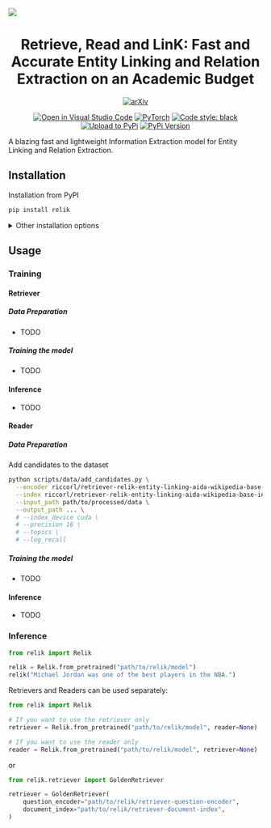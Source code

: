 ![](https://drive.google.com/uc?export=view&id=1vmf1rhGvc5JQjV1EbCKP66G79NiJMs17)

<div align="center">    
 
# Retrieve, Read and LinK: Fast and Accurate Entity Linking and Relation Extraction on an Academic Budget

[![arXiv](https://img.shields.io/badge/arXiv-placeholder-b31b1b.svg)](https://arxiv.org/abs/placeholder)

[![Open in Visual Studio Code](https://img.shields.io/badge/preview%20in-vscode.dev-blue)](https://github.dev/SapienzaNLP/relik)
[![PyTorch](https://img.shields.io/badge/PyTorch-orange?logo=pytorch)](https://pytorch.org/)
[![Code style: black](https://img.shields.io/badge/code%20style-black-000000)](https://github.com/psf/black)
[![Upload to PyPi](https://github.com/SapienzaNLP/relik/actions/workflows/python-publish-pypi.yml/badge.svg)](https://github.com/SapienzaNLP/relik/actions/workflows/python-publish-pypi.yml)
[![PyPi Version](https://img.shields.io/github/v/release/SapienzaNLP/relik)](https://github.com/SapienzaNLP/relik/releases)

</div>

A blazing fast and lightweight Information Extraction model for Entity Linking and Relation Extraction.


## Installation

Installation from PyPI
```bash
pip install relik
```

<details>
  <summary>Other installation options</summary>

#### Install with optional dependencies

Install with all the optional dependencies.

```bash
pip install relik[all]
```

Install with optional dependencies for training and evaluation.

```bash
pip install relik[train]
```

Install with optional dependencies for [FAISS](https://github.com/facebookresearch/faiss)

```bash
pip install relik[faiss] # or relik[faiss-gpu] for GPU support
```

Install with optional dependencies for serving the models with [FastAPI](https://fastapi.tiangolo.com/) and [Ray](https://docs.ray.io/en/latest/serve/quickstart.html).

```bash
pip install relik[serve]
```

#### Installation from source

```bash
git clone https://github.com/SapienzaNLP/relik.git
cd relik
pip install -e .[all]
```

</details>

## Usage

### Training

#### Retriever

##### Data Preparation

- TODO

##### Training the model

- TODO

#### Inference

- TODO

#### Reader

##### Data Preparation

Add candidates to the dataset

```bash
python scripts/data/add_candidates.py \
  --encoder riccorl/retriever-relik-entity-linking-aida-wikipedia-base-question-encoder \
  --index riccorl/retriever-relik-entity-linking-aida-wikipedia-base-index \
  --input_path path/to/processed/data \
  --output_path ... \
  # --index_device cuda \
  # --precision 16 \
  # --topics \
  # --log_recall
```

##### Training the model

- TODO

#### Inference

- TODO

### Inference

[//]: # (Write a short description of the model and how to use it with the `from_pretrained` method.)

```python
from relik import Relik

relik = Relik.from_pretrained("path/to/relik/model")
relik("Michael Jordan was one of the best players in the NBA.")
```

Retrievers and Readers can be used separately:

```python
from relik import Relik

# If you want to use the retriever only
retriever = Relik.from_pretrained("path/to/relik/model", reader=None)

# If you want to use the reader only
reader = Relik.from_pretrained("path/to/relik/model", retriever=None)
```

or

```python
from relik.retriever import GoldenRetriever

retriever = GoldenRetriever(
    question_encoder="path/to/relik/retriever-question-encoder",
    document_index="path/to/relik/retriever-document-index",
)
```
